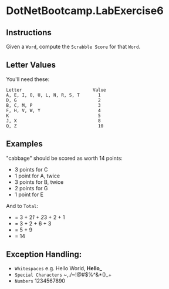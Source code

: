 # DotNetBootcamp.LabExercise6

## Instructions
   Given a `Word`, compute the `Scrabble Score` for that `Word`.
## Letter Values
   You'll need these:
```
Letter                           Value
A, E, I, O, U, L, N, R, S, T       1
D, G                               2
B, C, M, P                         3
F, H, V, W, Y                      4
K                                  5
J, X                               8
Q, Z                               10
```
## Examples
   "cabbage" should be scored as worth 14 points:
   - 3 points for C
   - 1 point for A, twice
   - 3 points for B, twice
   - 2 points for G
   - 1 point for E
   
   And to `Total`:
   - = 3 + 2*1 + 2*3 + 2 + 1
   - = 3 + 2 + 6 + 3
   - = 5 + 9
   - = 14

## Exception Handling:
   - `Whitespaces` e.g. Hello World, __Hello___
   - `Special Characters` ~,./~!@#$%^&*()_+
   - `Numbers` 1234567890
